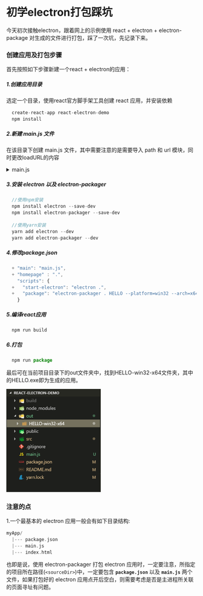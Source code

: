# 初学electron打包踩坑

今天初次接触electron，跟着网上的示例使用 react + electron + electron-package 对生成的文件进行打包，踩了一次坑，先记录下来。


### 创建应用及打包步骤


首先按照如下步骤新建一个react + electron的应用：

##### 1.创建应用目录
选定一个目录，使用react官方脚手架工具创建 react 应用，并安装依赖
```js
  create-react-app react-electron-demo 
  npm install
```

##### 2.新建 main.js 文件
在该目录下创建 main.js 文件，其中需要注意的是需要导入 path 和 url 模块，同时更改loadURL的内容
<details>
  <summary>main.js</summary>

```js
  const {app,BrowserWindow} = require('electron');
  const path = require('path')
  const url = require('url')

  // 保持window对象的全局引用，避免JS对象被垃圾回收时，窗口被自动关闭
  let mainWindow = null;

  function createWindow(){
    //创建窗口
    mainWindow = new BrowserWindow({width:800,height:600})

    //加载应用----适用于react开发时项目
    // mainWindow.loadURL('http://localhost:3000/')

    //加载应用 ----react 打包
    mainWindow.loadURL(url.format({
      pathname:path.join(__dirname,'./build/index.html'),
      protocol: 'file',
      slashes: true
    }))
    
    mainWindow.on('closed',function(){
      mainWindow = null
    })
  }

  // 当 Electron 完成初始化并准备创建浏览器窗口时调用此方法
  app.on('ready',createWindow)

  //所有窗口关闭时退出应用
  app.on('window-all-closed', function () {
    // macOS中除非用户按下 `Cmd + Q` 显式退出,否则应用与菜单栏始终处于活动状态.
    if (process.platform !== 'darwin') {
      app.quit()
    }
  })

  app.on('activate', function () {
    // macOS中点击Dock图标时没有已打开的其余应用窗口时,则通常在应用中重建一个窗口
    if (mainWindow === null) {
      createWindow()
    }
  })
```
</details>


##### 3.安装 electron 以及 electron-packager
```js
  //使用npm安装
  npm install electron --save-dev
  npm install electron-packager --save-dev

  //使用yarn安装
  yarn add electron --dev
  yarn add electron-packager --dev
```


##### 4.修改package.json
```js
  + "main": "main.js",
  + "homepage" : ".",
    "scripts": {
  +   "start-electron": "electron .",
  +   "package": "electron-packager . HELLO --platform=win32 --arch=x64 --out ./out --overwrite"
    }

```
##### 5.编译react应用
```js
  npm run build
```

##### 6.打包
```js
  npm run package
```
最后可在当前项目目录下的out文件夹中，找到HELLO-win32-x64文件夹，其中的HELLO.exe即为生成的应用。

<div align="left">
  <img src="./images/electron_1.PNG" width = "250"  alt="文件目录">
</div>





### 注意的点

1.一个最基本的 electron 应用一般会有如下目录结构:
```c
myApp/
  |--- package.json
  |--- main.js
  |--- index.html
```
也即是说，使用 electron-packager 打包 electron 应用时，一定要注意，所指定的项目所在路径(`<sourceDir>`)中，一定要包含 **`package.json`** 以及 **`main.js`** 两个文件，如果打包好的 electron 应用点开后空白，则需要考虑是否是主进程所关联的页面寻址有问题。














